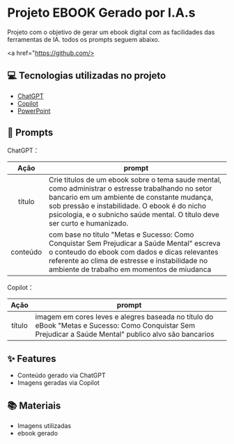 # Projeto EBOOK Gerado por I.A.s


Projeto com o objetivo de gerar um ebook digital com as facilidades das ferramentas de IA. todos os prompts
seguem abaixo.

<a href="https://github.com/>

## 💻 Tecnologias utilizadas no projeto

- [ChatGPT](https://chat.openai.com/) 
- [Copilot](https://copilot.microsoft.com/chats/ReyYT3PPnbafEzsZ6Rn3y)
- [PowerPoint](https://www.microsoft.com/en/microsoft-365/powerpoint)

## 🧠 Prompts


ChatGPT：

|   Ação   | prompt                                                                                                                                                                                                                                                                         |
| :------: | ------------------------------------------------------------------------------------------------------------------------------------------------------------------------------------------------------------------------------------------------------------------------------ |
|  título  | Crie titulos de um ebook sobre o tema saude mental, como administrar o estresse trabalhando no setor bancario em um ambiente de constante mudança, sob pressão e instabilidade. O ebook é do nicho psicologia, e o subnicho saúde mental. O título deve ser curto e humanizado.
| conteúdo | com base no titulo "Metas e Sucesso: Como Conquistar Sem Prejudicar a Saúde Mental" escreva o conteudo do ebook com dados e dicas relevantes referente ao clima de estresse e instabilidade no ambiente de trabalho em momentos de miudanca


Copilot：

|  Ação  | prompt                                                                                 |
| :----: | -------------------------------------------------------------------------------------- |
| título | imagem em cores leves e alegres baseada no título do eBook "Metas e Sucesso: Como Conquistar Sem Prejudicar a Saúde Mental" publico alvo são bancarios|

## ✨ Features

- Conteúdo gerado via ChatGPT
- Imagens geradas via Copilot

## 📚 Materiais

- Imagens utilizadas
-  ebook gerado



